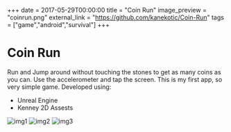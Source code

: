 +++
date = 2017-05-29T00:00:00
title = "Coin Run"
image_preview = "coinrun.png"
external_link = "https://github.com/kanekotic/Coin-Run"
tags = ["game","android","survival"]
+++
# Coin Run

Run and Jump around without touching the stones to get as many coins as you can. Use the accelerometer and tap the screen.
This is my first app, so very simple game.
Developed using: 
- Unreal Engine
- Kenney 2D Assests

![img1](https://cloud.githubusercontent.com/assets/3071208/12793489/2c808a60-cab1-11e5-8bac-47785f5593fc.png)
![img2](https://cloud.githubusercontent.com/assets/3071208/12793490/2c84a500-cab1-11e5-9e75-e45d61cd4d40.png)
![img3](https://cloud.githubusercontent.com/assets/3071208/12793491/2c8af2ca-cab1-11e5-90d1-722c242a5b05.png)
